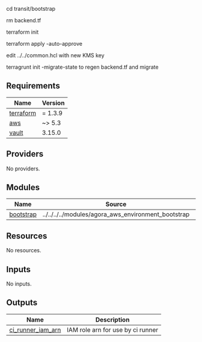 cd transit/bootstrap

rm backend.tf

terraform init

terraform apply -auto-approve

edit ../../common.hcl with new KMS key

terragrunt init -migrate-state to regen backend.tf and migrate

<!-- BEGIN_TF_DOCS -->
## Requirements

| Name | Version |
|------|---------|
| <a name="requirement_terraform"></a> [terraform](#requirement\_terraform) | = 1.3.9 |
| <a name="requirement_aws"></a> [aws](#requirement\_aws) | ~> 5.3 |
| <a name="requirement_vault"></a> [vault](#requirement\_vault) | 3.15.0 |

## Providers

No providers.

## Modules

| Name | Source | Version |
|------|--------|---------|
| <a name="module_bootstrap"></a> [bootstrap](#module\_bootstrap) | ../../../../modules/agora_aws_environment_bootstrap | n/a |

## Resources

No resources.

## Inputs

No inputs.

## Outputs

| Name | Description |
|------|-------------|
| <a name="output_ci_runner_iam_arn"></a> [ci\_runner\_iam\_arn](#output\_ci\_runner\_iam\_arn) | IAM role arn for use by ci runner |
<!-- END_TF_DOCS -->